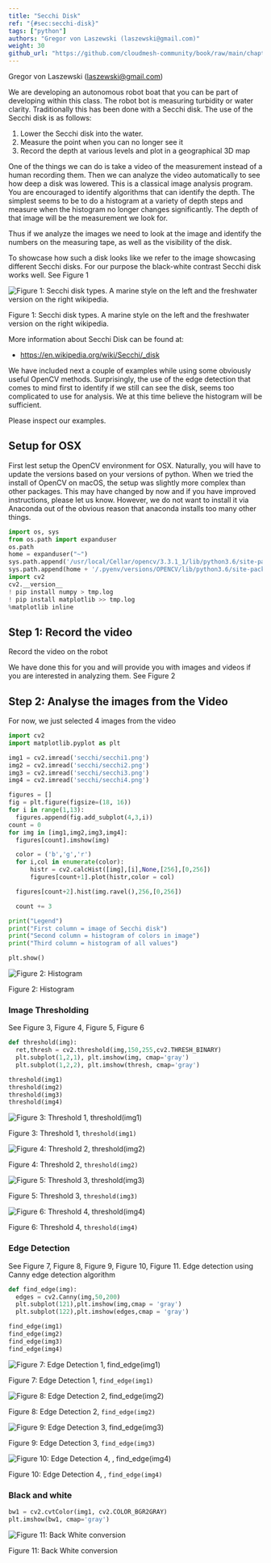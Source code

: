 ```yaml
---
title: "Secchi Disk"
ref: "{#sec:secchi-disk}"
tags: ["python"]
authors: "Gregor von Laszewski (laszewski@gmail.com)"
weight: 30
github_url: "https://github.com/cloudmesh-community/book/raw/main/chapters/prg/python/opencv/secchi.md"
---
```


Gregor von Laszewski (laszewski@gmail.com)



We are developing an autonomous robot boat that you can be part of
developing within this class. The robot bot is measuring
turbidity or water clarity. Traditionally this has been done with a
Secchi disk. The use of the Secchi disk is as follows:

1.  Lower the Secchi disk into the water.
2.  Measure the point when you can no longer see it
3.  Record the depth at various levels and plot in a geographical 3D
    map

One of the things we can do is take a video of the measurement instead
of a human recording them. Then we can analyze the video automatically
to see how deep a disk was lowered. This is a classical image analysis
program. You are encouraged to identify algorithms that can identify
the depth. The simplest seems to be to do a histogram at a
variety of depth steps and measure when the histogram no longer
changes significantly. The depth of that image will be the measurement
we look for.

Thus if we analyze the images we need to look at the image and
identify the numbers on the measuring tape, as well as the visibility
of the disk.

To showcase how such a disk looks like we refer to the image
showcasing different Secchi disks. For our purpose the black-white
contrast Secchi disk works well. See Figure 1

![Figure 1: Secchi disk types. A marine style on the left and the freshwater version on the right wikipedia.](https://github.com/cloudmesh-community/book/raw/main/chapters/prg/python/opencv/images/secchi-field-test/disk.png)

Figure 1: Secchi disk types. A marine style on the left and the freshwater version on the right wikipedia.

More information about Secchi Disk can be found at:

-   <https://en.wikipedia.org/wiki/Secchi/_disk>

We have included next a couple of examples while using some obviously
useful OpenCV methods. Surprisingly, the use of the edge detection
that comes to mind first to identify if we still can see the disk,
seems too complicated to use for analysis. We at this time believe the
histogram will be sufficient.

Please inspect our examples.

## Setup for OSX

First lest setup the OpenCV environment for OSX. Naturally, you will
have to update the versions based on your versions of python. When we
tried the install of OpenCV on macOS, the setup was slightly more
complex than other packages. This may have changed by now and if you
have improved instructions, please let us know. However, we do not want
to install it via Anaconda out of the obvious reason that anaconda
installs too many other things.

``` python
import os, sys
from os.path import expanduser
os.path
home = expanduser("~")
sys.path.append('/usr/local/Cellar/opencv/3.3.1_1/lib/python3.6/site-packages/')
sys.path.append(home + '/.pyenv/versions/OPENCV/lib/python3.6/site-packages/')
import cv2
cv2.__version__
! pip install numpy > tmp.log
! pip install matplotlib >> tmp.log
%matplotlib inline
```

## Step 1: Record the video

Record the video on the robot

We have done this for you and will provide you with images
and videos if you are interested in analyzing them. See Figure 2

## Step 2: Analyse the images from the Video

For now, we just selected 4 images from the video

``` python
import cv2
import matplotlib.pyplot as plt

img1 = cv2.imread('secchi/secchi1.png')
img2 = cv2.imread('secchi/secchi2.png')
img3 = cv2.imread('secchi/secchi3.png')
img4 = cv2.imread('secchi/secchi4.png')

figures = []
fig = plt.figure(figsize=(18, 16))
for i in range(1,13):
  figures.append(fig.add_subplot(4,3,i))
count = 0
for img in [img1,img2,img3,img4]:
  figures[count].imshow(img)

  color = ('b','g','r')
  for i,col in enumerate(color):
      histr = cv2.calcHist([img],[i],None,[256],[0,256])
      figures[count+1].plot(histr,color = col)

  figures[count+2].hist(img.ravel(),256,[0,256])

  count += 3

print("Legend")
print("First column = image of Secchi disk")
print("Second column = histogram of colors in image")
print("Third column = histogram of all values")

plt.show()
```

![Figure 2: Histogram](https://github.com/cloudmesh-community/book/raw/main/chapters/prg/python/opencv/images/secchi/output_9_1.png)

Figure 2: Histogram

### Image Thresholding

See Figure 3, Figure 4, Figure 5, Figure 6

``` python
def threshold(img):
  ret,thresh = cv2.threshold(img,150,255,cv2.THRESH_BINARY)
  plt.subplot(1,2,1), plt.imshow(img, cmap='gray')
  plt.subplot(1,2,2), plt.imshow(thresh, cmap='gray')

threshold(img1)
threshold(img2)
threshold(img3)
threshold(img4)
```

![Figure 3: Threshold 1, `threshold(img1)`](https://github.com/cloudmesh-community/book/raw/main/chapters/prg/python/opencv/images/secchi/output_13_0.png)

Figure 3: Threshold 1, `threshold(img1)`

![Figure 4: Threshold 2, `threshold(img2)`](https://github.com/cloudmesh-community/book/raw/main/chapters/prg/python/opencv/images/secchi/output_14_0.png)

Figure 4: Threshold 2, `threshold(img2)`

![Figure 5: Threshold 3, `threshold(img3)`](https://github.com/cloudmesh-community/book/raw/main/chapters/prg/python/opencv/images/secchi/output_15_0.png)

Figure 5: Threshold 3, `threshold(img3)`

![Figure 6: Threshold 4, `threshold(img4)`](https://github.com/cloudmesh-community/book/raw/main/chapters/prg/python/opencv/images/secchi/output_16_0.png)

Figure 6: Threshold 4, `threshold(img4)`

### Edge Detection

See Figure 7,
Figure 8,
Figure 9,
Figure 10,
Figure 11.
Edge detection using Canny edge detection algorithm

``` python
def find_edge(img):
  edges = cv2.Canny(img,50,200)
  plt.subplot(121),plt.imshow(img,cmap = 'gray')
  plt.subplot(122),plt.imshow(edges,cmap = 'gray')

find_edge(img1)
find_edge(img2)
find_edge(img3)
find_edge(img4)
```

![Figure 7: Edge Detection 1, `find_edge(img1)`](https://github.com/cloudmesh-community/book/raw/main/chapters/prg/python/opencv/images/secchi/output_19_0.png)

Figure 7: Edge Detection 1, `find_edge(img1)`

![Figure 8: Edge Detection 2, `find_edge(img2)`](https://github.com/cloudmesh-community/book/raw/main/chapters/prg/python/opencv/images/secchi/output_20_0.png)

Figure 8: Edge Detection 2, `find_edge(img2)`

![Figure 9: Edge Detection 3, `find_edge(img3)`](https://github.com/cloudmesh-community/book/raw/main/chapters/prg/python/opencv/images/secchi/output_21_0.png)

Figure 9: Edge Detection 3, `find_edge(img3)`

![Figure 10: Edge Detection 4, , `find_edge(img4)`](https://github.com/cloudmesh-community/book/raw/main/chapters/prg/python/opencv/images/secchi/output_22_0.png)

Figure 10: Edge Detection 4, , `find_edge(img4)`

### Black and white

``` python
bw1 = cv2.cvtColor(img1, cv2.COLOR_BGR2GRAY)
plt.imshow(bw1, cmap='gray')
```

![Figure 11: Back White conversion](https://github.com/cloudmesh-community/book/raw/main/chapters/prg/python/opencv/images/secchi/output_26_1.png)

Figure 11: Back White conversion